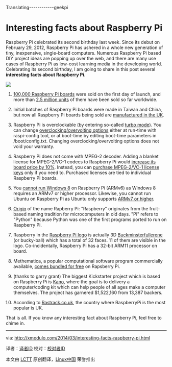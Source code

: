 Translating------------geekpi


Interesting facts about Raspberry Pi
================================================================================
Raspberry Pi celebrated its second birthday last week. Since its debut on February 29, 2012, Raspberry Pi has ushered in a whole new generation of tiny, inexpensive, single-board computers. Numerous Raspberry Pi based DIY project ideas are popping up over the web, and there are many use cases of Raspberry Pi as low-cost learning media in the developing world. Celebrating its second birthday, I am going to share in this post several **interesting facts about Raspberry Pi**.

![](http://farm3.staticflickr.com/2207/12961865855_b022bf59dd_z.jpg)

1. [100,000 Raspberry Pi boards][1] were sold on the first day of launch, and more than [2.5 million units][2] of them have been sold so far worldwide.

2. Initial batches of Raspberry Pi boards were made in Taiwan and China, but now all Raspberry Pi boards being sold are [manufactured in the UK][3].

3. Raspberry Pi is overclockable (by entering so-called [turbo mode][4]). You can change [overclocking/overvolting options][5] either at run-time with raspi-config tool, or at boot-time by editing boot-time parameters in /boot/config.txt. Changing overclocking/overvolting options does not void your warranty.

4. Raspberry Pi does not come with MPEG-2 decoder. Adding a blanket license for MPEG-2/VC-1 codecs to Raspberry Pi would [increase its board price by 10%][6]. Instead, you can [purchase MPEG-2/VC-1 license keys][7] only if you need to. Purchased licenses are tied to individual Raspberry Pi boards.

5. You [cannot run Windows 8][8] on Raspberry Pi (ARMv6) as Windows 8 requires an ARMv7 or higher processor. Likewise, you cannot run Ubuntu on Raspberry Pi as Ubuntu only supports [ARMv7 or higher][9].

6. [Origin][10] of the name Rapberry Pi: "Raspberry" originates from the fruit-based naming tradition for microcomputers in old days. "Pi" refers to "Python" because Python was one of the first programs ported to run on Raspberry Pi.

7. Raspberry in the [Raspberry Pi logo][11] is actually 3D [Buckminsterfullerene][12] (or bucky-ball) which has a total of 32 faces. 11 of them are visible in the logo. Co-incidentally, Raspberry Pi has a 32-bit ARM11 processor on board.

8. Methematica, a popular computational software program commercially available, [comes bundled for free][13] on Rapsberry Pi.

9. (thanks to garry grant) The biggest Kickstarter project which is based on Raspberry Pi is [Kano][14], where the goal is to delivery a computer/coding kit which can help people of all ages make a computer themselves. The project has garnered $1,522,160 from 13,387 backers.

10. According to [Rastrack.co.uk][15], the country where RaspberryPi is the most popular is UK.

That is all. If you know any interesting fact about Raspberry Pi, feel free to chime in.

--------------------------------------------------------------------------------

via: http://xmodulo.com/2014/03/interesting-facts-raspberry-pi.html

译者：[译者ID](https://github.com/译者ID) 校对：[校对者ID](https://github.com/校对者ID)

本文由 [LCTT](https://github.com/LCTT/TranslateProject) 原创翻译，[Linux中国](http://linux.cn/) 荣誉推出

[1]:http://www.zdnet.com/we-thought-wed-sell-1000-the-inside-story-of-the-raspberry-pi-7000009718/
[2]:http://www.raspberrypi.org/archives/6299
[3]:http://www.raspberrypi.org/archives/5016
[4]:http://www.raspberrypi.org/archives/2008
[5]:http://elinux.org/RPi_config.txt#Overclocking_options
[6]:http://www.raspberrypi.org/archives/1839
[7]:http://www.raspberrypi.com/
[8]:http://www.gamesindustry.biz/articles/digitalfoundry-inside-raspberry-pi
[9]:https://wiki.ubuntu.com/ARM
[10]:http://www.techspot.com/article/531-eben-upton-interview/
[11]:http://www.raspberrypi.org/archives/221
[12]:http://en.wikipedia.org/wiki/Buckminsterfullerene
[13]:http://blog.stephenwolfram.com/2013/11/putting-the-wolfram-language-and-mathematica-on-every-raspberry-pi/
[14]:https://www.kickstarter.com/projects/alexklein/kano-a-computer-anyone-can-make
[15]:http://www.rastrack.co.uk/
